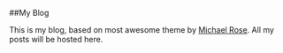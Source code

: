 ##My Blog

This is my blog, based on most awesome theme by [Michael Rose](https://github.com/mmistakes). All my posts will be hosted here.
